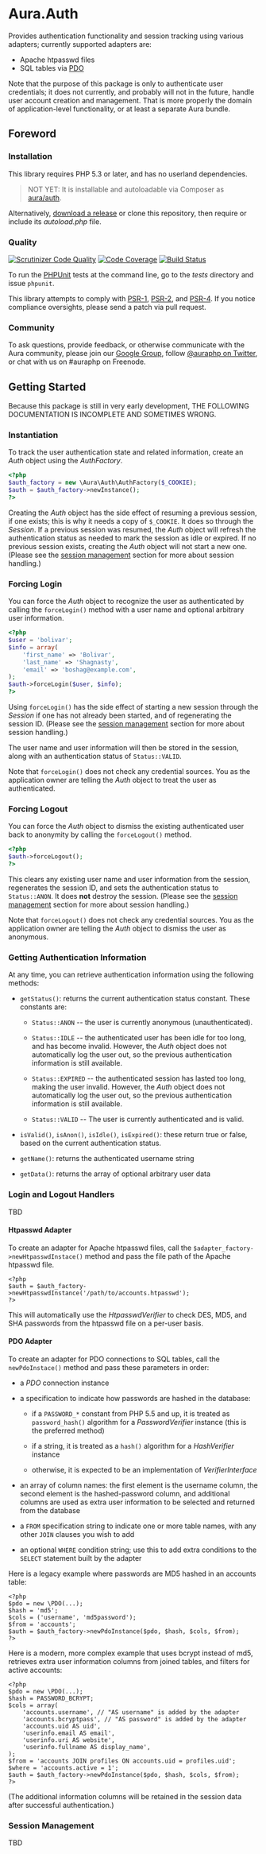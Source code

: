 # Aura.Auth

Provides authentication functionality and session tracking using various adapters; currently supported adapters are:

- Apache htpasswd files
- SQL tables via [PDO](http://php.net/pdo)

Note that the purpose of this package is only to authenticate user credentials; it does not currently, and probably will not in the future, handle user account creation and management. That is more properly the domain of application-level functionality, or at least a separate Aura bundle.

## Foreword

### Installation

This library requires PHP 5.3 or later, and has no userland dependencies.

> NOT YET: It is installable and autoloadable via Composer as [aura/auth](https://packagist.org/packages/aura/auth).

Alternatively, [download a release](https://github.com/auraphp/Aura.Auth/releases) or clone this repository, then require or include its _autoload.php_ file.

### Quality

[![Scrutinizer Code Quality](https://scrutinizer-ci.com/g/auraphp/Aura.Auth/badges/quality-score.png?b=develop-2)](https://scrutinizer-ci.com/g/auraphp/Aura.Auth/?branch=develop-2)
[![Code Coverage](https://scrutinizer-ci.com/g/auraphp/Aura.Auth/badges/coverage.png?b=develop-2)](https://scrutinizer-ci.com/g/auraphp/Aura.Auth/?branch=develop-2)
[![Build Status](https://travis-ci.org/auraphp/Aura.Auth.png?branch=develop-2)](https://travis-ci.org/auraphp/Aura.Auth)

To run the [PHPUnit][] tests at the command line, go to the _tests_ directory and issue `phpunit`.

This library attempts to comply with [PSR-1][], [PSR-2][], and [PSR-4][]. If
you notice compliance oversights, please send a patch via pull request.

[PHPUnit]: http://phpunit.de/manual/
[PSR-1]: https://github.com/php-fig/fig-standards/blob/master/accepted/PSR-1-basic-coding-standard.md
[PSR-2]: https://github.com/php-fig/fig-standards/blob/master/accepted/PSR-2-coding-style-guide.md
[PSR-4]: https://github.com/php-fig/fig-standards/blob/master/accepted/PSR-4-autoloader.md


### Community

To ask questions, provide feedback, or otherwise communicate with the Aura community, please join our [Google Group](http://groups.google.com/group/auraphp), follow [@auraphp on Twitter](http://twitter.com/auraphp), or chat with us on #auraphp on Freenode.


## Getting Started

Because this package is still in very early development, THE FOLLOWING DOCUMENTATION IS INCOMPLETE AND SOMETIMES WRONG.

### Instantiation

To track the user authentication state and related information, create an _Auth_ object using the _AuthFactory_.

```php
<?php
$auth_factory = new \Aura\Auth\AuthFactory($_COOKIE);
$auth = $auth_factory->newInstance();
?>
```

Creating the _Auth_ object has the side effect of resuming a previous session, if one exists; this is why it needs a copy of `$_COOKIE`. It does so through the _Session_. If a previous session was resumed, the _Auth_ object will refresh the authentication status as needed to mark the session as idle or expired. If no previous session exists, creating the _Auth_ object will not start a new one. (Please see the [session management](#session-management) section for more about session handling.)

### Forcing Login

You can force the _Auth_ object to recognize the user as authenticated by calling the `forceLogin()` method with a user name and optional arbitrary user information.

```php
<?php
$user = 'bolivar';
$info = array(
    'first_name' => 'Bolivar',
    'last_name' => 'Shagnasty',
    'email' => 'boshag@example.com',
);
$auth->forceLogin($user, $info);
?>
```

Using `forceLogin()` has the side effect of starting a new session through the _Session_ if one has not already been started, and of regenerating the session ID. (Please see the [session management](#session-management) section for more about session handling.)

The user name and user information will then be stored in the session, along with an authentication status of `Status::VALID`.

Note that `forceLogin()` does not check any credential sources. You as the application owner are telling the _Auth_ object to treat the user as authenticated.

### Forcing Logout

You can force the _Auth_ object to dismiss the existing authenticated user back to anonymity by calling the `forceLogout()` method.

```php
<?php
$auth->forceLogout();
?>
```
This clears any existing user name and user information from the session, regenerates the session ID, and sets the authentication status to `Status::ANON`. It does **not** destroy the session. (Please see the [session management](#session-management) section for more about session handling.)

Note that `forceLogout()` does not check any credential sources. You as the application owner are telling the _Auth_ object to dismiss the user as anonymous.

### Getting Authentication Information

At any time, you can retrieve authentication information using the following methods:

- `getStatus()`: returns the current authentication status constant. These constants are:

    - `Status::ANON` -- the user is currently anonymous (unauthenticated).

    - `Status::IDLE` -- the authenticated user has been idle for too long, and has become invalid. However, the _Auth_ object does not automatically log the user out, so the previous authentication information is still available.

    - `Status::EXPIRED` -- the authenticated session has lasted too long, making the user invalid. However, the _Auth_ object does not automatically log the user out, so the previous authentication information is still available.

    - `Status::VALID` -- The user is currently authenticated and is valid.

- `isValid()`, `isAnon()`, `isIdle()`, `isExpired()`: these return true or false, based on the current authentication status.

- `getName()`: returns the authenticated username string

- `getData()`: returns the array of optional arbitrary user data


### Login and Logout Handlers

TBD

#### Htpasswd Adapter

To create an adapter for Apache htpasswd files, call the `$adapter_factory->newHtpasswdInstace()` method and pass the file path of the Apache htpasswd file.

```
<?php
$auth = $auth_factory->newHtpasswdInstance('/path/to/accounts.htpasswd');
?>
```

This will automatically use the _HtpasswdVerifier_ to check DES, MD5, and SHA passwords from the htpasswd file on a per-user basis.


#### PDO Adapter

To create an adapter for PDO connections to SQL tables, call the `newPdoInstace()` method and pass these parameters in order:

- a _PDO_ connection instance

- a specification to indicate how passwords are hashed in the database:

    - if a `PASSWORD_*` constant from PHP 5.5 and up, it is treated as `password_hash()` algorithm for a _PasswordVerifier_ instance (this is the preferred method)

    - if a string, it is treated as a `hash()` algorithm for a _HashVerifier_ instance

    - otherwise, it is expected to be an implementation of _VerifierInterface_

- an array of column names: the first element is the username column, the second element is the hashed-password column, and additional columns are used as extra user information to be selected and returned from the database

- a `FROM` specification string to indicate one or more table names, with any other `JOIN` clauses you wish to add

- an optional `WHERE` condition string; use this to add extra conditions to the `SELECT` statement built by the adapter

Here is a legacy example where passwords are MD5 hashed in an accounts table:

```
<?php
$pdo = new \PDO(...);
$hash = 'md5';
$cols = ('username', 'md5password');
$from = 'accounts';
$auth = $auth_factory->newPdoInstance($pdo, $hash, $cols, $from);
?>
```

Here is a modern, more complex example that uses bcrypt instead of md5, retrieves extra user information columns from joined tables, and filters for active accounts:

```
<?php
$pdo = new \PDO(...);
$hash = PASSWORD_BCRYPT;
$cols = array(
    'accounts.username', // "AS username" is added by the adapter
    'accounts.bcryptpass', // "AS password" is added by the adapter
    'accounts.uid AS uid',
    'userinfo.email AS email',
    'userinfo.uri AS website',
    'userinfo.fullname AS display_name',
);
$from = 'accounts JOIN profiles ON accounts.uid = profiles.uid';
$where = 'accounts.active = 1';
$auth = $auth_factory->newPdoInstance($pdo, $hash, $cols, $from);
?>
```

(The additional information columns will be retained in the session data after successful authentication.)

### Session Management

TBD


